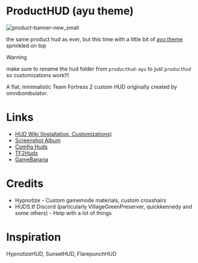 # ProductHUD (ayu theme)

![product-banner-new_small](https://github.com/user-attachments/assets/b7f3acb4-9ba6-4118-988e-d6d4014617bf)

the same product hud as ever, but this time with a little bit of [ayu theme](https://github.com/ayu-theme/ayu-colors) sprinkled on top

> [!WARNING]
> make sure to rename the hud folder from `producthud-ayu` to just `producthud` so customizations work!!!


A flat, minimalistic Team Fortress 2 custom HUD originally created by omnibombulator.

# Links

* [HUD Wiki (Installation, Customizations)](https://github.com/Kruphixx/producthud/wiki)
* [Screenshot Album](https://github.com/Kruphixx/producthud/blob/screenshots/showcase.md)
* [Comfig Huds](https://comfig.app/huds/page/producthud/)
* [TF2Huds](https://tf2huds.dev/hud/ProductHUD)
* [GameBanana](https://gamebanana.com/mods/512356)

# Credits

* Hypnotize - Custom gamemode materials, custom crosshairs
* HUDS.tf Discord (particularly VillageGreenPreserver, quickkennedy and some others) - Help with a lot of things

# Inspiration

HypnotizeHUD, SunsetHUD, FlarepunchHUD

